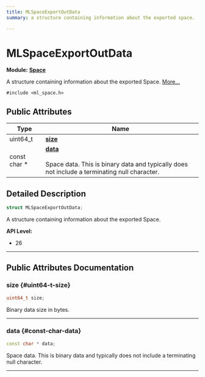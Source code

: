 ```yaml
---
title: MLSpaceExportOutData
summary: a structure containing information about the exported space. 

---
```


# MLSpaceExportOutData

**Module:** **[Space](/versioned_docs/version-22-May-2023/api-ref/api/Modules/group___space/group___space.md)**



A structure containing information about the exported Space.  [More...](#detailed-description)


`#include <ml_space.h>`

## Public Attributes

| Type           | Name           |
| -------------- | -------------- |
| uint64_t | **[size](/versioned_docs/version-22-May-2023/api-ref/api/Modules/group___space/struct_m_l_space_export_out_data.md#uint64-t-size)**  |
| const char * | **[data](/versioned_docs/version-22-May-2023/api-ref/api/Modules/group___space/struct_m_l_space_export_out_data.md#const-char-data)** <br></br>Space data. This is binary data and typically does not include a terminating null character.  |

## Detailed Description

```cpp
struct MLSpaceExportOutData;
```

A structure containing information about the exported Space. 




**API Level:**
  * 26




-----------
## Public Attributes Documentation

### size {#uint64-t-size}

```cpp
uint64_t size;
```


Binary data size in bytes. 





-----------

### data {#const-char-data}

```cpp
const char * data;
```

Space data. This is binary data and typically does not include a terminating null character. 





-----------


